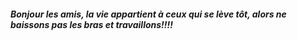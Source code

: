 <h5>Bonjour les amis, la vie appartient à ceux qui se lève tôt, alors ne baissons pas les bras et  travaillons!!!! 
</h5>
